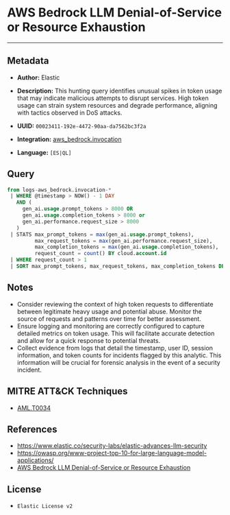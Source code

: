 # AWS Bedrock LLM Denial-of-Service or Resource Exhaustion

---

## Metadata

- **Author:** Elastic
- **Description:** This hunting query identifies unusual spikes in token usage that may indicate malicious attempts to disrupt services. High token usage can strain system resources and degrade performance, aligning with tactics observed in DoS attacks.

- **UUID:** `00023411-192e-4472-90aa-da7562bc3f2a`
- **Integration:** [aws_bedrock.invocation](https://docs.elastic.co/integrations/aws_bedrock)
- **Language:** `[ES|QL]`

## Query

```sql
from logs-aws_bedrock.invocation-*
 | WHERE @timestamp > NOW() - 1 DAY
   AND (
     gen_ai.usage.prompt_tokens > 8000 OR
     gen_ai.usage.completion_tokens > 8000 or
     gen_ai.performance.request_size > 8000
   )
 | STATS max_prompt_tokens = max(gen_ai.usage.prompt_tokens),
         max_request_tokens = max(gen_ai.performance.request_size),
         max_completion_tokens = max(gen_ai.usage.completion_tokens),
         request_count = count() BY cloud.account.id
 | WHERE request_count > 1
 | SORT max_prompt_tokens, max_request_tokens, max_completion_tokens DESC
```

## Notes

- Consider reviewing the context of high token requests to differentiate between legitimate heavy usage and potential abuse. Monitor the source of requests and patterns over time for better assessment.
- Ensure logging and monitoring are correctly configured to capture detailed metrics on token usage. This will facilitate accurate detection and allow for a quick response to potential threats.
- Collect evidence from logs that detail the timestamp, user ID, session information, and token counts for incidents flagged by this analytic. This information will be crucial for forensic analysis in the event of a security incident.
## MITRE ATT&CK Techniques

- [AML.T0034](https://atlas.mitre.org/techniques/AML.T0034)
## References

- https://www.elastic.co/security-labs/elastic-advances-llm-security
- https://owasp.org/www-project-top-10-for-large-language-model-applications/
- [AWS Bedrock LLM Denial-of-Service or Resource Exhaustion](../queries/aws_bedrock_dos_resource_exhaustion_detection.toml)

## License

- `Elastic License v2`
